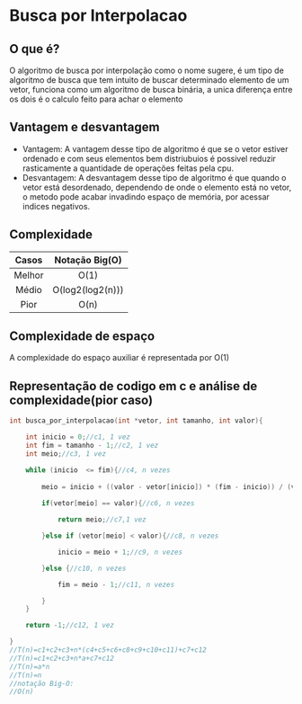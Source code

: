 # Busca por Interpolacao
## O que é?
O algoritmo de busca por interpolação como o nome sugere, é um tipo de algoritmo de busca que tem intuito de buscar determinado elemento de um vetor, funciona como um algoritmo de busca binária, a unica diferença entre os dois é o calculo feito para achar o elemento
## Vantagem e desvantagem
 - Vantagem:
 A vantagem desse tipo de algoritmo é que se o vetor estiver ordenado e com seus elementos bem distriubuios é possivel reduzir rasticamente a quantidade de operações feitas pela cpu.
 - Desvantagem:
 A desvantagem desse tipo de algoritmo é que quando o vetor está desordenado, dependendo de onde o elemento está no vetor, o metodo pode acabar invadindo espaço de memória, por acessar indices negativos.
## Complexidade
Casos | Notação Big(O)
:---:| :---:
Melhor| O(1)
Médio | O(log2(log2(n)))
Pior | O(n)

## Complexidade de espaço 

A complexidade do espaço auxiliar é representada por O(1)

## Representação de codigo em c e análise de complexidade(pior caso)
```c
int busca_por_interpolacao(int *vetor, int tamanho, int valor){

    int inicio = 0;//c1, 1 vez
    int fim = tamanho - 1;//c2, 1 vez
    int meio;//c3, 1 vez

    while (inicio  <= fim){//c4, n vezes
        
        meio = inicio + ((valor - vetor[inicio]) * (fim - inicio)) / (vetor[fim] - vetor[inicio]);//c5, n vezes
        
        if(vetor[meio] == valor){//c6, n vezes

            return meio;//c7,1 vez

        }else if (vetor[meio] < valor){//c8, n vezes

            inicio = meio + 1;//c9, n vezes

        }else {//c10, n vezes

            fim = meio - 1;//c11, n vezes

        }
    }

    return -1;//c12, 1 vez

}
//T(n)=c1+c2+c3+n*(c4+c5+c6+c8+c9+c10+c11)+c7+c12
//T(n)=c1+c2+c3+n*a+c7+c12
//T(n)=a*n
//T(n)=n
//notação Big-O:
//O(n)

```